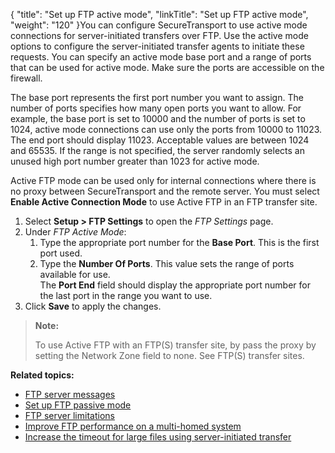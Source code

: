 {
    "title": "Set up FTP active mode",
    "linkTitle": "Set up FTP active mode",
    "weight": "120"
}You can configure <span class="mc-variable axway_variables.Component_Short_Name variable">SecureTransport</span> to use active mode connections for server-initiated transfers over FTP. Use the active mode options to configure the server-initiated transfer agents to initiate these requests. You can specify an active mode base port and a range of ports that can be used for active mode. Make sure the ports are accessible on the firewall.

The base port represents the first port number you want to assign. The number of ports specifies how many open ports you want to allow. For example, the base port is set to 10000 and the number of ports is set to 1024, active mode connections can use only the ports from 10000 to 11023. The end port should display 11023. Acceptable values are between 1024 and 65535. If the range is not specified, the server randomly selects an unused high port number greater than 1023 for active mode.

Active FTP mode can be used only for internal connections where there is no proxy between <span class="mc-variable axway_variables.Component_Short_Name variable">SecureTransport</span> and the remote server. You must select **Enable Active Connection Mode** to use Active FTP in an FTP transfer site.

1.  Select **Setup > FTP Settings** to open the *FTP Settings* page.
2.  Under *FTP Active Mode*:  
    1.  Type the appropriate port number for the **Base Port**. This is the first port used.
    2.  Type the **Number Of Ports**. This value sets the range of ports available for use.  
        The **Port End** field should display the appropriate port number for the last port in the range you want to use.
3.  Click **Save** to apply the changes.

> **Note:**
>
> To use Active FTP with an FTP(S) transfer site, by pass the proxy by setting the Network Zone field to none. See FTP(S) transfer sites.

**Related topics:**

-   <a href="../t_st_ftpservermessages" class="MCXref xref">FTP server messages</a>
-   <a href="../t_st_ftppassivemode" class="MCXref xref">Set up FTP passive mode</a>
-   <a href="../r_st_ftpserverlimitations" class="MCXref xref">FTP server limitations</a>
-   <a href="../t_st_improveftpperformance" class="MCXref xref">Improve FTP performance on a multi-homed system</a>
-   <a href="../t_st_increaseftptimeout" class="MCXref xref">Increase the timeout for large files using server-initiated transfer</a>
